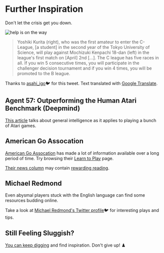# Further Inspiration

Don't let the crisis get you down.

![help is on the way](https://pbs.twimg.com/media/EUlyKZCUwAQLMqc?format=jpg&name=4096x4096)

> Yoshiki Kurita (right), who was the first amateur to enter the C-League, [a student] in the second year of the Tokyo University of Science, will play against Mochizuki Kenpachi 18-dan (left) in the league's first match on [April] 2nd [...]. The C league has five races in all. If you win 5 consecutive times, you will participate in the challenger decision tournament and if you win 4 times, you will be promoted to the B league.

Thanks to [asahi_igo](https://twitter.com/asahi_igo/status/1245653101211561984)🐦 for this tweet. Text translated with [Google Translate](https://translate.google.com/).

## Agent 57: Outperforming the Human Atari Benchmark (Deepmind)

[This article](https://deepmind.com/blog/article/Agent57-Outperforming-the-human-Atari-benchmark) talks about general intelligence as it applies to playing a bunch of Atari games.

## American Go Assocation

[American Go Assocation](https://www.usgo.org/) has made a lot of information available over a long period of time.  Try browsing their [Learn to Play](https://www.usgo.org/learn-play) page.

[Their news column](https://www.usgo.org/news/) may contain [rewarding reading](https://www.usgo.org/news/2020/04/go-spotting-new-york-times-obituary-for-nobel-prize-winner-phillip-anderson/).

## Michael Redmond

Even abysmal players stuck with the English language can find some resources budding online.

Take a look at [Michael Redmond's Twitter profile](https://twitter.com/RedmondGoPro)🐦 for interesting plays and tips.

## Still Feeling Sluggish?

[You can keep digging](https://blog.goo.ne.jp/igoshiraishi/e/936e5d6db5c38f74ff991459a5961e54) and find inspiration.  Don't give up! ♟️

